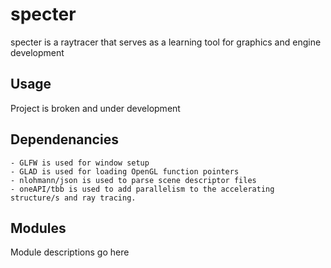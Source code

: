 # specter

specter is a raytracer that serves as a learning tool for graphics and engine development

## Usage

Project is broken and under development

## Dependenancies

    - GLFW is used for window setup
    - GLAD is used for loading OpenGL function pointers
    - nlohmann/json is used to parse scene descriptor files
    - oneAPI/tbb is used to add parallelism to the accelerating structure/s and ray tracing.

## Modules

Module descriptions go here

